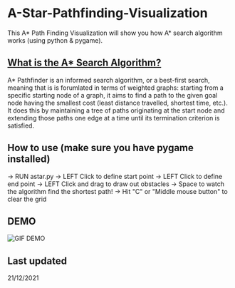 # A-Star-Pathfinding-Visualization
This A* Path Finding Visualization will show you how  A* search algorithm works (using python & pygame). 
## [What is the A* Search Algorithm?](https://en.wikipedia.org/wiki/A*_search_algorithm)
A* Pathfinder is an informed search algorithm, or a best-first search, meaning that is is forumlated in terms of weighted graphs: starting from a specific starting node of a graph, it aims to find a path to the given goal node having the smallest cost (least distance travelled, shortest time, etc.). It does this by maintaining a tree of paths originating at the start node and extending those paths one edge at a time until its termination criterion is satisfied.

## How to use (make sure you have pygame installed)
-> RUN astar.py
-> LEFT Click to define start point
-> LEFT Click to define end point
-> LEFT Click and drag to draw out obstacles
-> Space to watch the algorithm find the shortest path!
-> Hit "C" or "Middle mouse button" to clear the grid
## DEMO
![GIF DEMO](https://s10.gifyu.com/images/a-star-algo.gif)
## Last updated
21/12/2021

